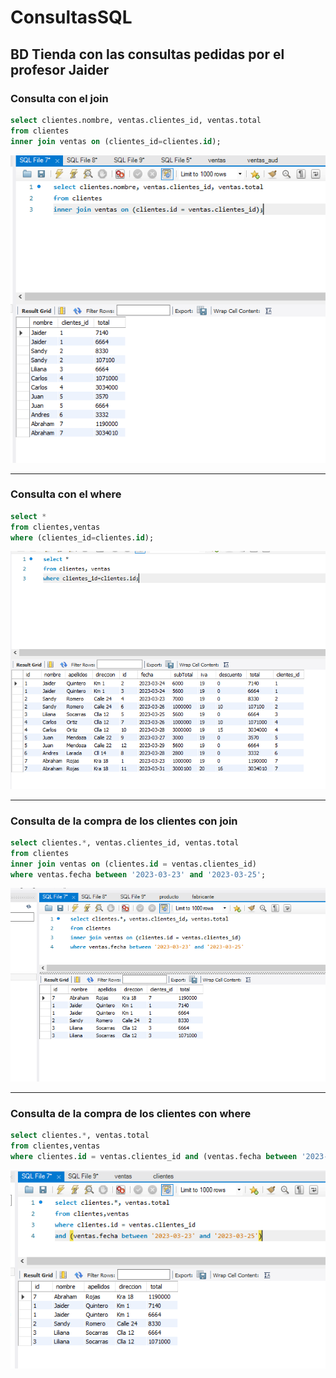 # ConsultasSQL
BD Tienda con las consultas pedidas por el profesor Jaider
---

### Consulta con el join 
```` sql
select clientes.nombre, ventas.clientes_id, ventas.total
from clientes
inner join ventas on (clientes_id=clientes.id);
````
![Consulta sql](Images/consultaJoin.PNG)

---
### Consulta con el where
```` sql
select *
from clientes,ventas
where (clientes_id=clientes.id);
````
![Consulta sql#2](Images/cunsultaWhere.PNG)

---
### Consulta de la compra de los clientes con join
```` sql
select clientes.*, ventas.clientes_id, ventas.total
from clientes
inner join ventas on (clientes.id = ventas.clientes_id)
where ventas.fecha between '2023-03-23' and '2023-03-25';
````
![Consulta sql#3](Images/total_ventaCliente.PNG)

---
### Consulta de la compra de los clientes con where
```` sql
select clientes.*, ventas.total
from clientes,ventas
where clientes.id = ventas.clientes_id and (ventas.fecha between '2023-03-23' and '2023-03-25');
````
![Consulta sql#3](Images/total_ventaCliente_where.PNG)